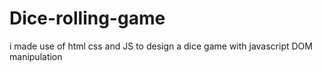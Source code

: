 # Dice-rolling-game
i made use of html css and JS to design a dice game with javascript DOM manipulation
